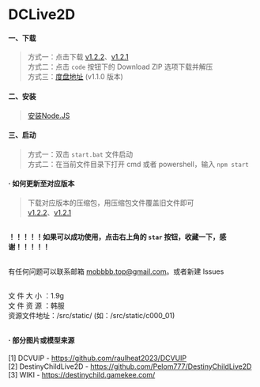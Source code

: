 # DCLive2D

#### 一、下载
 > 方式一：点击下载 [v1.2.2](https://github.com/Mobbbb/DCLive2D/archive/refs/tags/v1.2.2.zip)、[v1.2.1](https://github.com/Mobbbb/DCLive2D/archive/refs/tags/v1.2.1.zip)<br />
 > 方式二：点击 ```code``` 按钮下的 Download ZIP 选项下载并解压<br />
 > 方式三：[度盘地址](https://pan.baidu.com/s/1DPawE6L0-TxGjc0Gxv2r1Q?pwd=dc23) (v1.1.0 版本)

#### 二、安装
 > [安装Node.JS](https://nodejs.org/en/)

#### 三、启动
 > 方式一：双击 ```start.bat``` 文件启动<br />
 > 方式二：在当前文件目录下打开 cmd 或者 powershell，输入 ```npm start```
 
#### · 如何更新至对应版本
 > 下载对应版本的压缩包，用压缩包文件覆盖旧文件即可<br />
 > [v1.2.2](https://github.com/Mobbbb/DCLive2D/releases/download/v1.2.2/DCLive2D-without-static.zip)、[v1.2.1](https://github.com/Mobbbb/DCLive2D/releases/download/v1.2.1/DCLive2D-without-static.zip)

##

#### ！！！！！如果可以成功使用，点击右上角的 ```star``` 按钮，收藏一下，感谢！！！！！

##
有任何问题可以联系邮箱 mobbbb.top@gmail.com。或者新建 Issues

##
文 件 大 小 ：1.9g<br />
文 件 资 源 ：韩服<br />
资源文件地址：/src/static/ (如：/src/static/c000_01)

##
#### · 部分图片或模型来源
[1] DCVUIP - https://github.com/raulheat2023/DCVUIP<br />
[2] DestinyChildLive2D - https://github.com/Pelom777/DestinyChildLive2D<br />
[3] WIKI - https://destinychild.gamekee.com/
